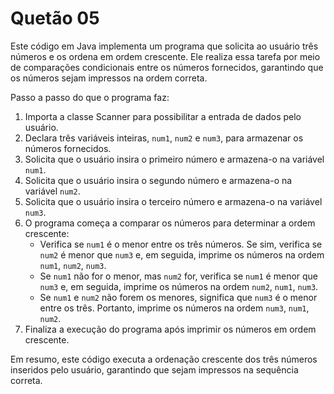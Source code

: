 # Quetão 05
Este código em Java implementa um programa que solicita ao usuário três números e os ordena em ordem crescente. Ele realiza essa tarefa por meio de comparações condicionais entre os números fornecidos, garantindo que os números sejam impressos na ordem correta.

Passo a passo do que o programa faz:

1. Importa a classe Scanner para possibilitar a entrada de dados pelo usuário.
2. Declara três variáveis inteiras, `num1`, `num2` e `num3`, para armazenar os números fornecidos.
3. Solicita que o usuário insira o primeiro número e armazena-o na variável `num1`.
4. Solicita que o usuário insira o segundo número e armazena-o na variável `num2`.
5. Solicita que o usuário insira o terceiro número e armazena-o na variável `num3`.
6. O programa começa a comparar os números para determinar a ordem crescente:
   - Verifica se `num1` é o menor entre os três números. Se sim, verifica se `num2` é menor que `num3` e, em seguida, imprime os números na ordem `num1`, `num2`, `num3`.
   - Se `num1` não for o menor, mas `num2` for, verifica se `num1` é menor que `num3` e, em seguida, imprime os números na ordem `num2`, `num1`, `num3`.
   - Se `num1` e `num2` não forem os menores, significa que `num3` é o menor entre os três. Portanto, imprime os números na ordem `num3`, `num1`, `num2`.
7. Finaliza a execução do programa após imprimir os números em ordem crescente.

Em resumo, este código executa a ordenação crescente dos três números inseridos pelo usuário, garantindo que sejam impressos na sequência correta.

